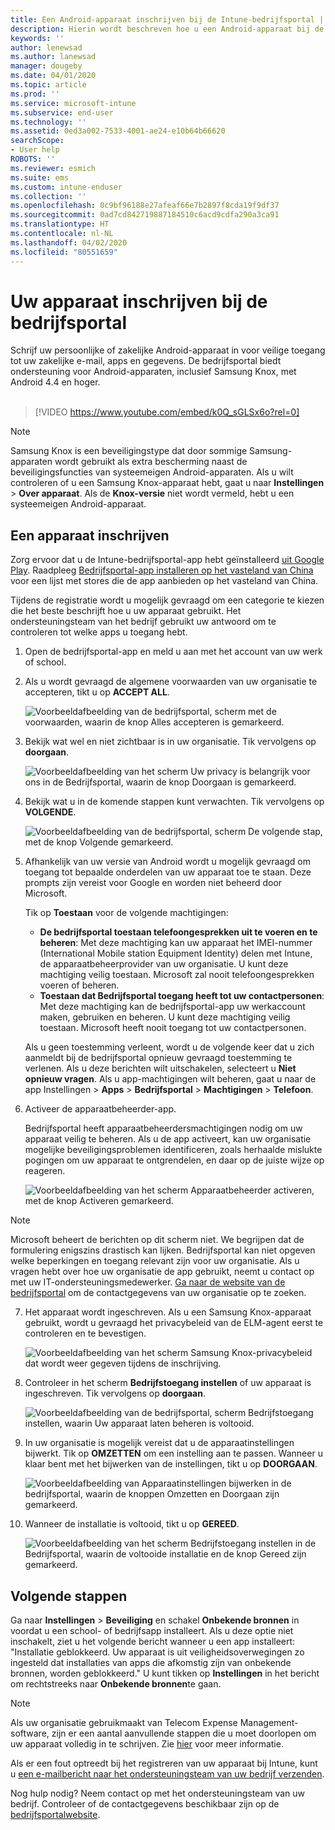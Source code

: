 ```yaml
---
title: Een Android-apparaat inschrijven bij de Intune-bedrijfsportal | Microsoft Docs
description: Hierin wordt beschreven hoe u een Android-apparaat bij de Intune-bedrijfsportal kunt inschrijven
keywords: ''
author: lenewsad
ms.author: lanewsad
manager: dougeby
ms.date: 04/01/2020
ms.topic: article
ms.prod: ''
ms.service: microsoft-intune
ms.subservice: end-user
ms.technology: ''
ms.assetid: 0ed3a002-7533-4001-ae24-e10b64b66620
searchScope:
- User help
ROBOTS: ''
ms.reviewer: esmich
ms.suite: ems
ms.custom: intune-enduser
ms.collection: ''
ms.openlocfilehash: 0c9bf96188e27afeaf66e7b2897f8cda19f9df37
ms.sourcegitcommit: 0ad7cd842719887184510c6acd9cdfa290a3ca91
ms.translationtype: HT
ms.contentlocale: nl-NL
ms.lasthandoff: 04/02/2020
ms.locfileid: "80551659"
---
```

# <a name="enroll-your-device-with-company-portal"></a>Uw apparaat inschrijven bij de bedrijfsportal  
Schrijf uw persoonlijke of zakelijke Android-apparaat in voor veilige toegang tot uw zakelijke e-mail, apps en gegevens. De bedrijfsportal biedt ondersteuning voor Android-apparaten, inclusief Samsung Knox, met Android 4.4 en hoger.  
</br>
> [!VIDEO https://www.youtube.com/embed/k0Q_sGLSx6o?rel=0]

> [!NOTE]
> Samsung Knox is een beveiligingstype dat door sommige Samsung-apparaten wordt gebruikt als extra bescherming naast de beveiligingsfuncties van systeemeigen Android-apparaten. Als u wilt controleren of u een Samsung Knox-apparaat hebt, gaat u naar **Instellingen** > **Over apparaat**. Als de **Knox-versie** niet wordt vermeld, hebt u een systeemeigen Android-apparaat.

## <a name="enroll-device"></a>Een apparaat inschrijven  
Zorg ervoor dat u de Intune-bedrijfsportal-app hebt geïnstalleerd [uit Google Play](https://play.google.com/store/apps/details?id=com.microsoft.windowsintune.companyportal). Raadpleeg [Bedrijfsportal-app installeren op het vasteland van China](install-company-portal-android-china.md) voor een lijst met stores die de app aanbieden op het vasteland van China.    

Tijdens de registratie wordt u mogelijk gevraagd om een categorie te kiezen die het beste beschrijft hoe u uw apparaat gebruikt. Het ondersteuningsteam van het bedrijf gebruikt uw antwoord om te controleren tot welke apps u toegang hebt.  

1. Open de bedrijfsportal-app en meld u aan met het account van uw werk of school.  

2. Als u wordt gevraagd de algemene voorwaarden van uw organisatie te accepteren, tikt u op **ACCEPT ALL**.  

   ![Voorbeeldafbeelding van de bedrijfsportal, scherm met de voorwaarden, waarin de knop Alles accepteren is gemarkeerd.](./media/accept-terms-1911.png)  


3. Bekijk wat wel en niet zichtbaar is in uw organisatie. Tik vervolgens op **doorgaan**.


    ![Voorbeeldafbeelding van het scherm Uw privacy is belangrijk voor ons in de Bedrijfsportal, waarin de knop Doorgaan is gemarkeerd.](./media/android-privacy-screen-1911.png)  
4. Bekijk wat u in de komende stappen kunt verwachten. Tik vervolgens op **VOLGENDE**.  

    ![Voorbeeldafbeelding van de bedrijfsportal, scherm De volgende stap, met de knop Volgende gemarkeerd.](./media/android-whats-next-1911.png)  


5. Afhankelijk van uw versie van Android wordt u mogelijk gevraagd om toegang tot bepaalde onderdelen van uw apparaat toe te staan. Deze prompts zijn vereist voor Google en worden niet beheerd door Microsoft.  

    Tik op **Toestaan** voor de volgende machtigingen:  
    * **De bedrijfsportal toestaan telefoongesprekken uit te voeren en te beheren**: Met deze machtiging kan uw apparaat het IMEI-nummer (International Mobile station Equipment Identity) delen met Intune, de apparaatbeheerprovider van uw organisatie. U kunt deze machtiging veilig toestaan. Microsoft zal nooit telefoongesprekken voeren of beheren.  
    * **Toestaan dat Bedrijfsportal toegang heeft tot uw contactpersonen**: Met deze machtiging kan de bedrijfsportal-app uw werkaccount maken, gebruiken en beheren.  U kunt deze machtiging veilig toestaan. Microsoft heeft nooit toegang tot uw contactpersonen. 

    Als u geen toestemming verleent, wordt u de volgende keer dat u zich aanmeldt bij de bedrijfsportal opnieuw gevraagd toestemming te verlenen. Als u deze berichten wilt uitschakelen, selecteert u **Niet opnieuw vragen**. Als u app-machtigingen wilt beheren, gaat u naar de app Instellingen > **Apps** > **Bedrijfsportal** > **Machtigingen** > **Telefoon**.  

6. Activeer de apparaatbeheerder-app. 

    Bedrijfsportal heeft apparaatbeheerdersmachtigingen nodig om uw apparaat veilig te beheren. Als u de app activeert, kan uw organisatie mogelijke beveiligingsproblemen identificeren, zoals herhaalde mislukte pogingen om uw apparaat te ontgrendelen, en daar op de juiste wijze op reageren.  

    ![Voorbeeldafbeelding van het scherm Apparaatbeheerder activeren, met de knop Activeren gemarkeerd.](./media/activate-device-administrator-1911.png)  

> [!NOTE]
> Microsoft beheert de berichten op dit scherm niet. We begrijpen dat de formulering enigszins drastisch kan lijken. Bedrijfsportal kan niet opgeven welke beperkingen en toegang relevant zijn voor uw organisatie. Als u vragen hebt over hoe uw organisatie de app gebruikt, neemt u contact op met uw IT-ondersteuningsmedewerker. [Ga naar de website van de bedrijfsportal](https://go.microsoft.com/fwlink/?linkid=2010980) om de contactgegevens van uw organisatie op te zoeken.  


7. Het apparaat wordt ingeschreven. Als u een Samsung Knox-apparaat gebruikt, wordt u gevraagd het privacybeleid van de ELM-agent eerst te controleren en te bevestigen.   

    ![Voorbeeldafbeelding van het scherm Samsung Knox-privacybeleid dat wordt weer gegeven tijdens de inschrijving.](./media/and-enroll-7-knox-privacy-policy.png)  

8. Controleer in het scherm **Bedrijfstoegang instellen** of uw apparaat is ingeschreven. Tik vervolgens op **doorgaan**.  

    ![Voorbeeldafbeelding van de bedrijfsportal, scherm Bedrijfstoegang instellen, waarin Uw apparaat laten beheren is voltooid.](./media/update-settings-1911.png)  

9. In uw organisatie is mogelijk vereist dat u de apparaatinstellingen bijwerkt. Tik op **OMZETTEN** om een instelling aan te passen. Wanneer u klaar bent met het bijwerken van de instellingen, tikt u op **DOORGAAN**.  

   ![Voorbeeldafbeelding van Apparaatinstellingen bijwerken in de bedrijfsportal, waarin de knoppen Omzetten en Doorgaan zijn gemarkeerd.](./media/resolve-settings-1911.png)  

10. Wanneer de installatie is voltooid, tikt u op **GEREED**.    

    ![Voorbeeldafbeelding van het scherm Bedrijfstoegang instellen in de Bedrijfsportal, waarin de voltooide installatie en de knop Gereed zijn gemarkeerd.](./media/android-enrollment-done-1911.png) 

## <a name="next-steps"></a>Volgende stappen  

Ga naar **Instellingen** > **Beveiliging** en schakel **Onbekende bronnen** in voordat u een school- of bedrijfsapp installeert. Als u deze optie niet inschakelt, ziet u het volgende bericht wanneer u een app installeert: "Installatie geblokkeerd. Uw apparaat is uit veiligheidsoverwegingen zo ingesteld dat installaties van apps die afkomstig zijn van onbekende bronnen, worden geblokkeerd." U kunt tikken op **Instellingen** in het bericht om rechtstreeks naar **Onbekende bronnen**te gaan.  

> [!Note]
> Als uw organisatie gebruikmaakt van Telecom Expense Management-software, zijn er een aantal aanvullende stappen die u moet doorlopen om uw apparaat volledig in te schrijven. Zie [hier](enroll-your-device-with-telecom-expense-management-android.md) voor meer informatie.

Als er een fout optreedt bij het registreren van uw apparaat bij Intune, kunt u [een e-mailbericht naar het ondersteuningsteam van uw bedrijf verzenden](send-logs-to-your-it-admin-by-email-android.md).  

Nog hulp nodig? Neem contact op met het ondersteuningsteam van uw bedrijf. Controleer of de contactgegevens beschikbaar zijn op de [bedrijfsportalwebsite](https://go.microsoft.com/fwlink/?linkid=2010980).  
